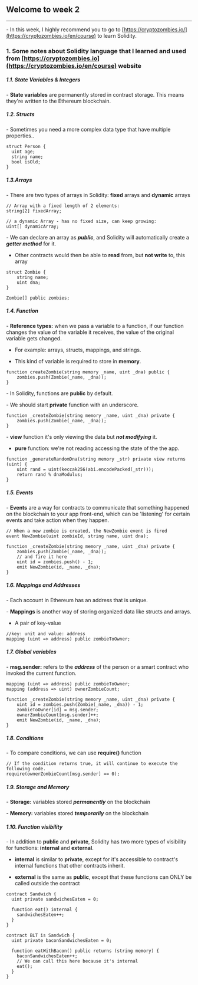 ## Welcome to week 2

___

\- In this week, I highly recommend you to go to [https://cryptozombies.io/](https://cryptozombies.io/en/course) to learn Solidity. 

### 1. Some notes about Solidity language that I learned and used from [https://cryptozombies.io](https://cryptozombies.io/en/course) website

##### 1.1. State Variables & Integers

\- **State variables** are permanently stored in contract storage. This means they're written to the Ethereum blockchain.

##### 1.2. Structs

\- Sometimes you need a more complex data type that have multiple properties..

```solidity
struct Person {
  uint age;
  string name;
  bool isOld;
}
```

##### 1.3.Arrays

\- There are two types of arrays in Solidity: **fixed** arrays and **dynamic** arrays

``` Solidity
// Array with a fixed length of 2 elements:
string[2] fixedArray;

// a dynamic Array - has no fixed size, can keep growing:
uint[] dynamicArray;
```

\- We can declare an array as ***public***, and Solidity will automatically create a ***getter method*** for it.

+ Other contracts would then be able to **read** from, but **not write** to, this array

```solidity
struct Zombie {
    string name;
    uint dna;
}

Zombie[] public zombies;
```

##### 1.4. Function 

\- **Reference types:** when we pass a variable to a function, if our function changes the value of the variable it receives, the value of the original variable gets changed.

+ For example: arrays, structs, mappings, and strings.

+ This kind of variable is required to store in **memory**.

```solidity
function createZombie(string memory _name, uint _dna) public {
    zombies.push(Zombie(_name, _dna));
}
```

\- In Solidity, functions are **public** by default.

\- We should start **private** function with an underscore. 

```solidity
function _createZombie(string memory _name, uint _dna) private {
    zombies.push(Zombie(_name, _dna));
}
```

\- **view** function it's only viewing the data but ***not modifying*** it.

+ **pure** function: we're not reading accessing the state of the the app. 

```solidity
function _generateRandomDna(string memory _str) private view returns (uint) {
    uint rand = uint(keccak256(abi.encodePacked(_str)));
    return rand % dnaModulus;
}
```
##### 1.5. Events

\- **Events** are a way for contracts to communicate that something happened on the blockchain to your app front-end, which can be 'listening' for certain events and take action when they happen.

```solidity
// When a new zombie is created, the NewZombie event is fired
event NewZombie(uint zombieId, string name, uint dna);

function _createZombie(string memory _name, uint _dna) private {
    zombies.push(Zombie(_name, _dna));
    // and fire it here
    uint id = zombies.push() - 1;
    emit NewZombie(id, _name, _dna);
}
```

##### 1.6. Mappings and Addresses

\- Each account in Ethereum has an address that is unique.

\- **Mappings** is another way of storing organized data like structs and arrays. 

+ A pair of key-value

```solidity
//key: unit and value: address
mapping (uint => address) public zombieToOwner;
```

##### 1.7. Global variables 

\- **msg.sender:** refers to the ***address*** of the person or a smart contract who invoked the current function.  

```solidity
mapping (uint => address) public zombieToOwner;
mapping (address => uint) ownerZombieCount;

function _createZombie(string memory _name, uint _dna) private {
    uint id = zombies.push(Zombie(_name, _dna)) - 1;
    zombieToOwner[id] = msg.sender;
    ownerZombieCount[msg.sender]++;
    emit NewZombie(id, _name, _dna);
}
```

##### 1.8. Conditions 

\- To compare conditions, we can use **require()** function

```solidity
// If the condition returns true, it will continue to execute the following code. 
require(ownerZombieCount[msg.sender] == 0);
```

##### 1.9. Storage and Memory

\- **Storage:** variables stored ***permanently*** on the blockchain

\- **Memory:** variables stored ***temporarily*** on the blockchain

##### 1.10. Function visibility

\- In addition to **public** and **private**, Solidity has two more types of visibility for functions: **internal** and **external**.

+ **internal** is similar to **private**, except for it's accessible to contract's internal functions that other contracts inherit. 

+ **external** is the same as **public**, except that these functions can ONLY be called outside the contract 

```solidity
contract Sandwich {
  uint private sandwichesEaten = 0;

  function eat() internal {
    sandwichesEaten++;
  }
}

contract BLT is Sandwich {
  uint private baconSandwichesEaten = 0;

  function eatWithBacon() public returns (string memory) {
    baconSandwichesEaten++;
    // We can call this here because it's internal
    eat();
  }
}
```